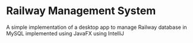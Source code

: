# Railway Management System
A simple implementation of a desktop app to manage Railway database in MySQL implemented using JavaFX using IntelliJ
